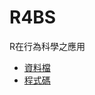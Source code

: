 # R4BS
R在行為科學之應用
- [資料檔](https://github.com/ChingFanSheu/R4BS/tree/main/Data)
- [程式碼](https://github.com/ChingFanSheu/R4BS/tree/main/Scripts)
